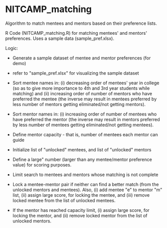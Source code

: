 # NITCAMP_matching
Algorithm to match mentees and mentors based on their preference lists.

R Code (NITCAMP_matching.R) for matching mentees' and mentors' preferences. Uses a sample data (sample_pref.xlsx).

Logic:

- Generate a sample dataset of mentee and mentor preferences (for demo)

- refer to "sample_pref.xlsx" for visualizing the sample dataset

- Sort mentee names in: (i) decreasing order of mentees' year in college (so as to give more importance to 4th and 3rd year students while matching) and (ii) increasing order of number of mentors who have preferred the mentee (the inverse may result in mentees preferred by less number of mentors getting eliminated/not getting mentors).

- Sort mentor names in: (i) increasing order of number of mentees who have preferred the mentor (the inverse may result in mentors preferred by less number of mentees getting eliminated/not getting mentees).

- Define mentor capacity - that is, number of mentees each mentor can guide

- Initialize list of "unlocked" mentees, and list of "unlocked" mentors

- Define a large" number (larger than any mentee/mentor preference value) for scoring purposes.

- Limit search to mentees and mentors whose matching is not complete

- Lock a mentee-mentor pair if neither can find a better match (from the unlocked mentors and mentees). Also, (i) add mentee "e" to mentor "m" list, (ii) assign large score, for locking the mentee, and (iii) remove locked mentee from the list of unlocked mentees.

- If the mentor has reached capacity limit, (i) assign large score, for locking the mentor, and (ii) remove locked mentor from the list of unlocked mentors.








